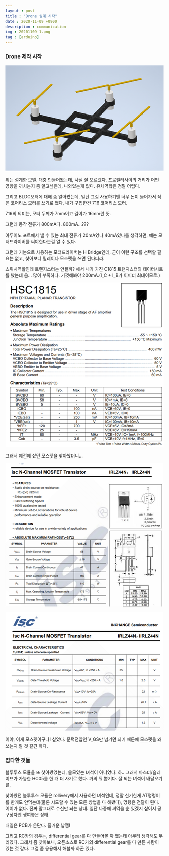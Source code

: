 ```yaml
---
layout : post
title : "Drone 설계 시작"
date : 2020-11-09 +0900
description : communication
img : 20201109-1.png
tag : [arduino]
---
```


### Drone 제작 시작

![img1](https://raw.githubusercontent.com/ReaperMaKNaE/reapermaknae.github.io/main/assets/img/20201109-1.png)

 위는 설계한 모델. 대충 만들어봤는데, 사실 잘 모르겠다. 프로펠러사이의 거리가 어떤 영향을 끼치는지 좀 알고싶은데, 나와있는게 없다. 유체역학은 정말 어렵다.

 그리고 BLDC모터에 대해 좀 알아봤는데, 일단 그걸 사용하기엔 너무 돈이 들어가서 작은 코어리스 모터를 쓰기로 했다. 내가 구입한건 716 코어리스 모터.

716의 의미는, 모터 두께가 7mm이고 길이가 16mm란 뜻.

 그런데 동작 전류가 800mA다. 800mA...???

 아두이노 포트에서 낼 수 있는 최대 전류가 20mA였나 40mA였나를 생각하면, 얘는 모터드라이버를 써야한다는걸 알 수 있다.

 그런데 기본으로 사용하는 모터드라이버는 H Bridge인데, 굳이 이런 구조를 선택할 필요는 없고, 찾아보니 릴레이나 모스펫을 쓰면 된다더라.

 스위치역할인데 트랜지스터는 안될까? 해서 내가 가진 C1815 트랜지스터의 데이터시트를 봤는데 음... 많이 부족하다. 기껏해봐야 200mA.(I_C + I_B가 이미터 최대이므로.)

![img2](https://raw.githubusercontent.com/ReaperMaKNaE/reapermaknae.github.io/main/assets/img/20201109-2.png)

 그래서 예전에 샀던 모스펫을 찾아봤더니...

![img3](https://raw.githubusercontent.com/ReaperMaKNaE/reapermaknae.github.io/main/assets/img/20201109-3.png)

![img4](https://raw.githubusercontent.com/ReaperMaKNaE/reapermaknae.github.io/main/assets/img/20201109-4.png)

 이야, 이게 모스펫이구나! 싶었다. 문턱전압인 V_GS만 넘기면 되기 때문에 모스펫을 왜 쓰는지 알 것 같긴 하다.



### 잡다한 것들



 블루투스 모듈을 또 찾아봤었는데, 쓸모있는 녀석이 아니었다. 하.. 그래서 마스터/슬레이브가 가능한 HC05를 한 개 더 사기로 했다. 거의 뭐 뽑기다. 잘 되는 녀석이 배달오기를.

 찾아봤던 블루투스 모듈은 rollivery에서 사용하던 녀석인데, 정말 신기한게 AT명령어를 한개도 안먹는데(물론 시도할 수 있는 모든 방법을 다 해봤다), 명령은 전달이 된다. 어이가 없다. 진짜 말그대로 수신만 되는 상태. 일단 나중에 써먹을 순 있겠지 싶어서 공구상자엔 쟁여놓은 상태.

 내일은 PCB가 온단다. 즐거운 납땜!

 그리고 RC카의 경우는, differential gear를 다 만들어볼 까 했는데 아무리 생각해도 무리였다. 그래서 좀 찾아보니, 오픈소스로 RC카의 differential gear를 다 만든 사람이 있는 것 같다. 그걸 좀 응용해서 해볼까 하곤 있다.

